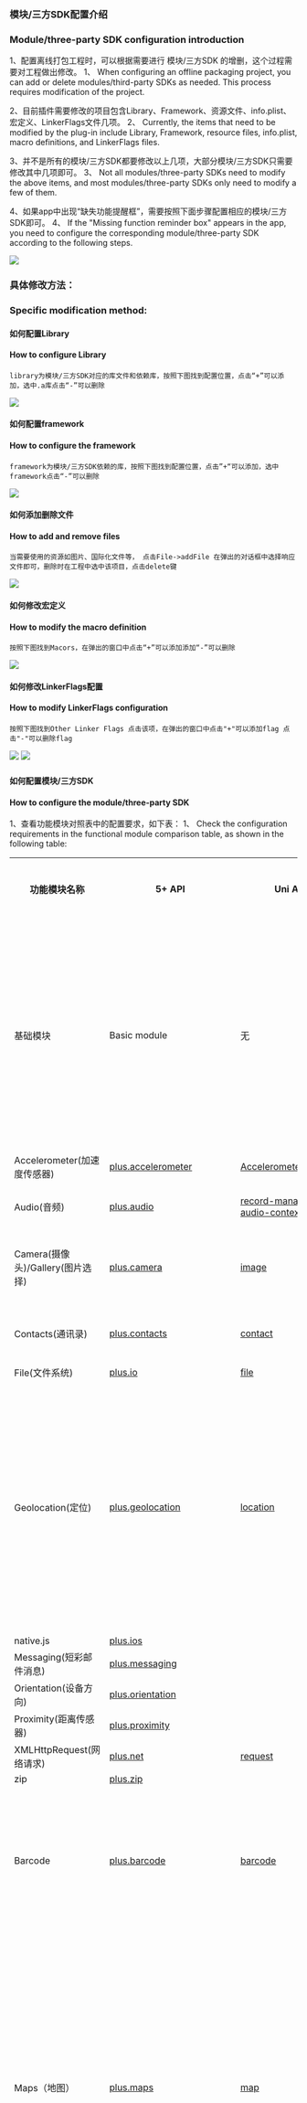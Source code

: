 ### 模块/三方SDK配置介绍
### Module/three-party SDK configuration introduction
1、配置离线打包工程时，可以根据需要进行 模块/三方SDK 的增删，这个过程需要对工程做出修改。
1、 When configuring an offline packaging project, you can add or delete modules/third-party SDKs as needed. This process requires modification of the project.

2、目前插件需要修改的项目包含Library、Framework、资源文件、info.plist、宏定义、LinkerFlags文件几项。
2、 Currently, the items that need to be modified by the plug-in include Library, Framework, resource files, info.plist, macro definitions, and LinkerFlags files.

3、并不是所有的模块/三方SDK都要修改以上几项，大部分模块/三方SDK只需要修改其中几项即可。
3、 Not all modules/three-party SDKs need to modify the above items, and most modules/three-party SDKs only need to modify a few of them.

4、如果app中出现“缺失功能提醒框”，需要按照下面步骤配置相应的模块/三方SDK即可。
4、 If the "Missing function reminder box" appears in the app, you need to configure the corresponding module/three-party SDK according to the following steps.

![](https://img.cdn.aliyun.dcloud.net.cn/nativedocs/5SDKiOS/common/50289.png)

<!--
### 每个模块/三方SDK需要修改哪些项目，每个项目需要配置的值是什么，可以查看SDK中的Feature-iOS.xls文件。
### Which items need to be modified for each module/three-party SDK, and what values need to be configured for each item, you can check the Feature-iOS.xls file in the SDK.
![](https://img.cdn.aliyun.dcloud.net.cn/nativedocs/5SDKiOS/common/50292.png)
### 功能模块与 API 对应关系
### Correspondence between functional modules and APIs
-->


### 具体修改方法：
### Specific modification method:

#### 如何配置Library
#### How to configure Library
    library为模块/三方SDK对应的库文件和依赖库，按照下图找到配置位置，点击“+”可以添加，选中.a库点击“-”可以删除
  ![](https://img.cdn.aliyun.dcloud.net.cn/nativedocs/5SDKiOS/common/1156s.png)
	
#### 如何配置framework
#### How to configure the framework
    framework为模块/三方SDK依赖的库，按照下图找到配置位置，点击”+“可以添加，选中framework点击“-”可以删除
 ![](https://img.cdn.aliyun.dcloud.net.cn/nativedocs/5SDKiOS/common/1156s.png)

#### 如何添加删除文件
#### How to add and remove files
    当需要使用的资源如图片、国际化文件等， 点击File->addFile 在弹出的对话框中选择响应文件即可，删除时在工程中选中该项目，点击delete键
![](https://img.cdn.aliyun.dcloud.net.cn/nativedocs/5SDKiOS/common/1155.png)

#### 如何修改宏定义
#### How to modify the macro definition
    按照下图找到Macors，在弹出的窗口中点击“+”可以添加添加“-”可以删除
![](https://img.cdn.aliyun.dcloud.net.cn/nativedocs/5SDKiOS/common/1156.png)

#### 如何修改LinkerFlags配置
#### How to modify LinkerFlags configuration
    按照下图找到Other Linker Flags 点击该项，在弹出的窗口中点击"+"可以添加flag 点击"-"可以删除flag
   ![](https://img.cdn.aliyun.dcloud.net.cn/nativedocs/5SDKiOS/common/1154.png)
   ![](https://img.cdn.aliyun.dcloud.net.cn/nativedocs/5SDKiOS/common/1218.png)

<h3 id="moduletable"></h3>

#### 如何配置模块/三方SDK
#### How to configure the module/three-party SDK

1、查看功能模块对照表中的配置要求，如下表：
1、 Check the configuration requirements in the functional module comparison table, as shown in the following table:

<table>
	<tr>
	    <th>功能模块名称</th>
	    <th>5+ API</th>
	    <th>Uni API</th>
	    <th>系统库</th>
	    <th>system library</th>
	    <th>SDK中的库</th>  
	    <th>Libraries in the SDK</th>
	    <th>资源文件</th>
	    <th>resource</th>
	    <th>Info.plist（添加权限描述或字段）</th>
	    <th>Info.plist (add permission description or field)</th>
	</tr >
	<tr >
	    <td>基础模块</td>
	    <td>Basic module</td>
	    <td>无</td>
	    <td>none</td>
	    <td>无</td>
	    <td> CoreText.framework<br/>
		JavaScriptCore.framework<br/>
		WebKit.framework<br/>
		CoreTelephony.framework<br/>
		MobileCoreServices.framework<br/>
		SystemConfiguration.framework<br/>
		MediaPlayer.framework<br/>
		AudioToolbox.framework<br/>
		QuartzCore.framework<br/>
		CFNetwork.framework<br/>
		Foundation.framework<br/>
		CoreFoundation.framework<br/>
		CoreGraphics.framework<br/>
		UIKit.framework<br/>
		libc++.tbd<br/>
			 AVFoundation.framework<br/>
			 AssetsLibrary.framework<br/>
			 AddressBook.framework<br/>
			 CoreLocation.framework<br/>
		UserNotifications.framework
 		</td>
	    <td> libcoreSupport.a<br/>
		liblibPDRCore.a<br/>
		liblibUI.a<br/>
		liblibNavigator.a<br/>
		liblibNativeUI.a<br/>
		liblibNativeObj.a<br/>
		liblibAdSupport.a(IDFA)<br/>
		liblibWeex.a<br/>
		KSCrash.framework
		</td>
	    <td>PandoraApi.bundle 
		</td>
	    <td> 
		无
		none
		</td>
	</tr>
	<tr >
	    <td>Accelerometer(加速度传感器)</td>
	    <td><a href="https://www.html5plus.org/doc/zh_cn/accelerometer.html"> plus.accelerometer </a></td>
	    <td><a href="https://uniapp.dcloud.io/api/system/accelerometer"> Accelerometer </a></td>
	    <td> Accelerate.framework </td>
	    <td> liblibAccelerometer.a </td>
	    <td> </td>
	    <td> </td>
	</tr>
	<tr>
	    <td>Audio(音频)</td>
	    <td><a href="https://www.html5plus.org/doc/zh_cn/audio.html"> plus.audio </a></td>
	    <td>
		<a href="https://uniapp.dcloud.io/api/media/record-manager"> record-manager </a><br/>
		<a href="https://uniapp.dcloud.io/api/media/audio-context"> audio-context </a>
		</td>
	    <td> AVFoundation.framework </td>
	    <td> 
		liblibMedia.a<br/>
		libopencore-amrnb.a<br/>
		libmp3lame.a<br/>
		DCUniRecord.framework
		</td>
	    <td> </td>
	    <td>
		NSMicrophoneUsageDescription
		</td>
	</tr>
	<tr>
	    <td>Camera(摄像头)/Gallery(图片选择)</td>
	    <td><a href="https://www.html5plus.org/doc/zh_cn/camera.html"> plus.camera </a></td>
	    <td><a href="https://uniapp.dcloud.io/api/media/image"> image </a></td>
	    <td> 
		AssetsLibrary.framework <br/>
		Accelerate.framework <br/>
		Photos.framework <br/>
		CoreMedia.framework<br/>
		MetalKit.framework<br/>
		GLKit.framework 
		</td>
	    <td> liblibCamera.a </td>
	    <td>
		DCTZImagePickerController.bundle<br/>
		DCMediaEditingController.bundle
		</td>
	    <td>
		NSCameraUsageDescription<br/>
		NSPhotoLibraryUsageDescription<br/>
		NSPhotoLibraryAddUsageDescription
		</td>
	</tr>
	<tr>
	    <td>Contacts(通讯录)</td>
	    <td><a href="https://www.html5plus.org/doc/zh_cn/contacts.html"> plus.contacts </a></td>
	    <td><a href="https://uniapp.dcloud.io/api/system/contact"> contact </a></td>
	    <td> 
	    AddressBookUI.framework<br/>
	    AddressBook.framework<br/>
	    AVFoundation.framework<br/>
	    CoreVideo.framework<br/>
	    CoreMedia.framework 
	    </td>
	    <td> liblibContacts.a </td>
	    <td>
	    </td>
	    <td>
	    NSContactsUsageDescription
	    </td>
	</tr>
	<tr>
	    <td>File(文件系统)</td>
	    <td><a href="https://www.html5plus.org/doc/zh_cn/io.html"> plus.io </a></td>
	    <td><a href="https://uniapp.dcloud.io/api/file/file"> file </a></td>
	    <td>
	    </td>
	    <td> 
		liblibIO.a<br/>
		</td>
	    <td> 
	    </td>
	    <td>
		</td>
	</tr>
	<tr>
		<td rowspan="3">Geolocation(定位)</td>
		<td rowspan="3"><a href="https://www.html5plus.org/doc/zh_cn/geolocation.html"> plus.geolocation </a></td>
		<td rowspan="3"><a href="https://uniapp.dcloud.io/api/location/location"> location </a></td>
		<td>
		高德定位：<br/>
		libc++.tbd<br/>
		libz.tbd<br/>
		ExternalAccessory.framework<br/>
		GLKit.framework<br/>
		security.framework<br/>
		CoreTelephony.framework<br/>
		SystemConfiguration.framework
		</td>
		<td>
		libAMapLocationPlugin.a<br/>
		liblibGeolocation.a<br/>
		AMapFoundationKit.framework<br/>
		AMapLocationKit.framework 
		</td>
		<td> 
		</td>
		<td>
		NSLocationUsageDescription<br/>
		NSLocationWhenInUseUsageDescription<br/>
		NSLocationAlwaysUsageDescription<br/>      
		NSLocationAlwaysAndWhenInUseUsageDescription<br/>
		</td>
	</tr>
	<tr>
		<td>
		系统定位：<br/>
		CoreLocation.framework
		</td>
		<td>
		liblibGeolocation.a
		</td>
		<td>  
		</td>
		<td>
		NSLocationUsageDescription<br/>
		NSLocationWhenInUseUsageDescription<br/>
		NSLocationAlwaysUsageDescription<br/>      
		NSLocationAlwaysAndWhenInUseUsageDescription
		</td>
	</tr>
	<tr>
	    <td>
	    百度定位：<br/>
	    SystemConfiguration.framework<br/>
	    Security.framework<br/>
	    CoreLocation.framework<br/>
	    libc++.tbd<br/>
	    libsqlite3.0.tbd<br/>
	    CoreTelephony.framework
	    </td>
	    <td>
	    liblibGeolocation.a<br/>
                libBaiduLocationPlugin.a<br/>
                libBaiduKeyVerify.a<br/>
                libssl.a<br/>
                libcrypto.a<br/>
		BaiduMapAPI_Utils.framework<br/>
		BaiduMapAPI_Base.framework<br/>
		BaiduMapAPI_Search.framework<br/>
		BMKLocationKit.framework
	    </td>
	    <td>  
	    </td>
	    <td>
	    NSLocationUsageDescription<br/>
	    NSLocationWhenInUseUsageDescription<br/>
	    NSLocationAlwaysUsageDescription<br/>      
	    NSLocationAlwaysAndWhenInUseUsageDescription
	    </td>
	</tr>
	<tr>
	    <td>native.js</td>
	    <td><a href="https://www.html5plus.org/doc/zh_cn/ios.html"> plus.ios </a></td>
	    <td></td>
	    <td>
	    </td>
	    <td> 
		liblibPGInvocation.a
		<br/>
		</td>
	    <td> 
	    </td>
	    <td>
		</td>
	</tr>
	<tr>
	    <td>Messaging(短彩邮件消息)</td>
	    <td><a href="https://www.html5plus.org/doc/zh_cn/messaging.html"> plus.messaging </a></td>
	    <td></td>
	    <td> 
	    MessageUI.framework
	    </td>
	    <td> liblibMessage.a </td>
	    <td>
	    </td>
	    <td>
	    </td>
	</tr>
	<tr>
	    <td>Orientation(设备方向)</td>
	    <td><a href="https://www.html5plus.org/doc/zh_cn/orientation.html"> plus.orientation </a></td>
	    <td></td>
	    <td> 
	    CoreLocation.framework
	    </td>
	    <td> liblibOrientation.a </td>
	    <td>
	    </td>
	    <td>
	    </td>
	</tr>
	<tr>
	    <td>Proximity(距离传感器)</td>
	    <td><a href="https://www.html5plus.org/doc/zh_cn/proximity.html"> plus.proximity </a></td>
	    <td></td>
	    <td> 
	    </td>
	    <td> liblibPGProximity.a </td>
	    <td>
	    </td>
	    <td>
	    </td>
	</tr>
	<tr>
	    <td>XMLHttpRequest(网络请求)</td>
	    <td><a href="https://www.html5plus.org/doc/zh_cn/xhr.html"> plus.net </a></td>
	    <td><a href="https://uniapp.dcloud.io/api/request/request?id=request"> request </a></td>
	    <td> 
	    </td>
	    <td> liblibXHR.a </td>
	    <td>
	    </td>
	    <td>
	    </td>
	</tr>
	<tr>
	    <td>zip</td>
	    <td><a href="https://www.html5plus.org/doc/zh_cn/zip.html"> plus.zip </a></td>
	    <td></td>
	    <td>
	    </td>
	    <td> 
		liblibZip.a
		<br/>
		</td>
	    <td> 
	    </td>
	    <td>
		</td>
	</tr>
	<tr>
	    <td rowspan="2">Barcode</td>
	    <td rowspan="2"><a href="https://www.html5plus.org/doc/zh_cn/barcode.html"> plus.barcode </a></td>
	    <td rowspan="2"><a href="https://uniapp.dcloud.io/api/system/barcode"> barcode </a></td>
	    <td> 
		5+ App项目：<br/>
		AVFoundation.framework<br/>
		ImageIO.framework<br/>
		CoreVideo.framework<br/>
		CoreMedia.framework<br/>
		libiconv.2.tbd<br/>
	    </td>
	    <td> 
		liblibBarcode.a <br/>
		libDCUniZXing.a<br/>
		libuchardet.a<br/>
		</td>
	    <td>
	    </td>
	    <td>
		NSCameraUsageDescription
	    </td>
	</tr>
	<tr>
	    <td>
	    uni-app项目：<br/>
	    AVFoundation.framework<br/>
	    ImageIO.framework<br/>
	    CoreVideo.framework<br/>
	    CoreMedia.framework<br/>
	    libiconv.2.tbd<br/>
	    </td>
	    <td> 
	    libDCUniBarcode.a <br/>
		liblibBarcode.a <br/>
		libDCUniZXing.a<br/>
	    libuchardet.a<br/>
	    </td>
	    <td>
	    </td>
	    <td>
	    NSCameraUsageDescription
	    </td>
	</tr>
	<tr>
		<td rowspan="3">Maps（地图）</td>
		<td rowspan="3"><a href="https://www.html5plus.org/doc/zh_cn/maps.html"> plus.maps </a></td>
		<td rowspan="3"><a href="https://uniapp.dcloud.io/api/location/map"> map </a></td>
		<td>
		（vue）高德地图：<br/>
		MapKit.framework<br/>
		CoreLocation.framework<br/>
		libc++.tbd<br/>
		GLKit.framework
		</td>
		<td>
		liblibMap.a<br/>
		libAMapImp.a<br/>
		AMapSearchKit.framework<br/>
		MAMapKit.framework<br/>
		AMapFoundationKit.framework
		</td>
		<td> 
		AMap.bundle
		</td>
		<td>
		<b>amap:</b><br/>
		appkey
		</td>
	</tr>
	<tr>
		<td>
		（vue）百度地图：<br/>
		libc++.tbd<br/>
		libsqlite3.0.tbd<br/>
		libz.tbd<br/>
		QuartzCore.framework<br/>
		Accelerate.framework<br/>
		CoreGraphics.framework<br/>
		CoreTelephony.framework<br/>
		SystemConfiguration.framework<br/>
		Security.framework<br/>
		MapKit.framework<br/>
		OpenGLES.framework<br/>
		CoreLocation.framework
		</td>
		<td>
		liblibMap.a<br/>
		libbmapimp.a<br/>
		libBaiduKeyVerify.a<br/>
		libssl.a<br/>
		libcrypto.a<br/>
		BaiduMapAPI_Utils.framework<br/>
		BaiduMapAPI_Base.framework<br/>
		BaiduMapAPI_Search.framework<br/>
		BaiduMapAPI_Map.framework<br/>
		BMKLocationKit.framework
		</td>
		<td> 
		mapapi.bundle
		</td>
		<td>
		<b>baidu:</b><br/>
		appkey
		</td>
	</tr>
	<tr>
	    <td>
	    （nvue）高德地图：<br/>
	    (nvue) Gaode map:<br/>
		（nvue不支持百度地图）
	    MapKit.framework<br/>
	    CoreLocation.framework<br/>
	    libc++.tbd<br/>
		GLKit.framework
	    </td>
	    <td>
		libDCUniMap.a
		libDCUniAmap.a
		Masonry.framework
	    AMapSearchKit.framework
	    MAMapKit.framework
	    AMapFoundationKit.framework
	    </td>
	    <td>
		AMap.bundle
		userPosition@2x.png
	    </td>
	    <td>
	    <b>amap:</b><br/>
	    appkey
	    </td>
	</tr>
	<tr>
		<td rowspan="5">Payment</td>
		<td rowspan="5"><a href="https://www.html5plus.org/doc/zh_cn/payment.html"> plus.payment </a></td>
		<td rowspan="5"><a href="https://uniapp.dcloud.io/api/plugins/payment"> payment </a></td>
		<td>
		微信支付：<br/>
		libsqlite3.0.tbd
		libz.tbd
		CoreTelephony.framework
		SystemConfiguration.framework
		</td>
		<td>
		liblibPayment.a
		libwxpay.a
		libWeChatSDK_pay.a
		</td>
		<td> 
		</td>
		<td>
		<b>[URL Types]</b><br/>
		Identifier=weixin<br/>
		URL Schemes=appid
		</td>
	</tr>
	<tr>
		<td>
		应用内支付 IAP：<br/>
		StoreKit.framework
		</td>
		<td>
		liblibPayment.a 
		libIAPPay.a
		</td>
		<td> 
		</td>
		<td>
		</td>
	</tr>
	<tr>
	    <td>
	    支付宝：<br/>
	    CFNetwork.framework
	    SystemConfiguration.framework
	    CoreMotion.framework
	    Security.framework   
		libc++.tbd
	    </td>
	    <td>
		liblibPayment.a
		libalixpayment.a
		AlipaySDK.framework
	    </td>
	    <td>
		AlipaySDK.bundle
	    </td>
	    <td>
		<b>[URL Types]</b><br/>
		Identifier=alixpay<br/>
		URL Schemes=scheme
	    </td>
	</tr>
        <tr>
	    <td>
	    paypal：<br/>
            无
            none
	    </td>
	    <td>
	    liblibPayment.a
	    libpaypalpay.a
	    PayPalCheckout.xcframework
	    </td>
	    <td>
	    </td>
	    <td>
	    </td>
	</tr>
        <tr>
	    <td>
	    stripe：<br/>
            无
            none
	    </td>
	    <td>
	    liblibPayment.a
	    libstripepay.a
            Stripe.xcframework
            StripeCore.xcframework
            StripeUICore.xcframework
            Stripe3DS2.xcframework
	    </td>
	    <td>
	    </td>
	    <td>
	    </td>
	</tr>
	<tr>
		<td rowspan="3">Share(分享)</td>
		<td rowspan="3"><a href="https://www.html5plus.org/doc/zh_cn/share.html"> plus.share </a></td>
		<td rowspan="3"><a href="https://uniapp.dcloud.io/api/plugins/share"> share </a></td>
		<td>
		新浪微博：<br/>
		ImageIO.framework
		libsqlite3.0.tbd
		</td>
		<td>
		liblibShare.a
		libSinaShare.a
		libWeiboSDK.a
		</td>
		<td>
		WeiboSDK.bundle
		</td>
		<td>
		<b>sinaweibo：</b><br/>
		appkey<br/>
		appSecret<br/>
		redirectURI<br/>
		<b>[URL Types]</b><br/>
		Identifier=com.weibo<br/>
		URL Schemes=wb+appkey
		</td>
	</tr>
	<tr>
	    <td>
	    QQ：<br/>
		无
		none
	    </td>
	    <td>
		liblibShare.a<br/>
		libQQShare.a<br/>
		TencentOpenAPI.framework
	    </td>
	    <td>
	    </td>
	    <td>
		<b>[URL Types]</b><br/>
		Identifier=tencentopenapi<br/>
		URL Schemes= tencent+appid
	    </td>
	</tr>
	<tr>
	    <td>
	    微信：<br/>
	    libsqlite3.0.tbd
	    libz.tbd
	    CoreTelephony.framework
	    SystemConfiguration.framework
	    </td>
	    <td>
	    liblibShare.a
	    libweixinShare.a
	    libWeChatSDK.a
	    </td>
	    <td>  
	    </td>
	    <td>
	    <b>[URL Types]</b><br/>
	    Identifier=weixin<br/>
	    URL Schemes=appid
	    </td>
	</tr>
	<tr>
		<td rowspan="2">Speech(语音识别)</td>
		<td rowspan="2"><a href="https://www.html5plus.org/doc/zh_cn/speech.html"> plus.speech </a></td>
		<td rowspan="2"><a href="https://uniapp.dcloud.io/api/plugins/voice"> voice </a></td>
		<td>
		百度语音识别：<br/>
		libc++.tbd<br/>
		libz.tbd<br/>
		libsqlite3.tbd<br/>
		AudioToolbox.framework<br/>
		AVFoundation.framework<br/>
		CFNetwork.framework<br/>
		CoreLocation.framework<br/>
		CoreTelephony.framework<br/>
		SystemConfiguration.framework<br/>
		GLKit.framework
		</td>
		<td>
		liblibSpeech.a<br/>
		libBaiduSpeechSDK.a<br/>
		libbaiduSpeech.a   
		</td>
		<td>
		BDSClientEASRResources文件夹里的资源文件
		Resource files in the BDSClientEASRResources folder
		</td>
		<td>
		<b>baiduspeech:</b><br/>
		apikey<br/>
		secretkey<br/>
		appid
		</td>
	</tr>
	<tr>
	    <td>
	    讯飞语音识别：<br/>
		AVFoundation.framework<br/>
		AddressBook.framework<br/>
		Contacts.framework
	    </td>
	    <td>
		liblibSpeech.a<br/>
		libiflySpeech.a<br/>
		iflyMSC.framework
	    </td>
	    <td>
	    </td>
	    <td>
		<b>iFly：</b><br/>
		appid
	    </td>
	</tr>
	<tr>
	    <td>Statistic(友盟统计)</td>
	    <td><a href="https://www.html5plus.org/doc/zh_cn/statistic.html"> plus.statistic </a></td>
	    <td></td>
	    <td>
		CoreTelephony.framework<br/>
		SystemConfiguration.framework<br/>
		libz.tbd<br/>
		libsqlite3.tbd
	    </td>
	    <td> 
		liblibStatistic.a<br/>
		UMDevice.framework
		UMCommon.framework
		UMAPM.framework
		</td>
	    <td>
	    </td>
	    <td>
		<b>umeng：</b><br/>
		appkey
	    </td>
	</tr>
	<tr>
		<td rowspan="5">Oauth（授权登陆）</td>
		<td rowspan="5"><a href="https://www.html5plus.org/doc/zh_cn/oauth.html"> plus.oauth </a></td>
		<td rowspan="5"><a href="https://uniapp.dcloud.io/api/plugins/login"> login </a></td>
		<td>
		新浪微博：<br/>
		ImageIO.framework
		libsqlite3.0.tbd
		</td>
		<td>
		liblibOauth.a<br/>
		libSinaWBOauth.a<br/>
		liblWeiboSDK.a
		</td>
		<td>
		WeiboSDK.bundle
		</td>
		<td>
		<b>sinaweibo：</b><br/>
		appkey<br/>
		redirectURI<br/>
		<b>[URL Types]</b><br/>
		Identifier=com.weibo<br/>
		URL Schemes=wb+appkey
		</td>
	</tr>
	<tr>
	    <td>
	    QQ：<br/>
		无
		none
	    </td>
	    <td>
		liblibOauth.a<br/>
		libQQOauth.a<br/>
		TencentOpenAPI.framework
	    </td>
	    <td>
		TencentOpenApi_IOS_Bundle.bundle
	    </td>
	    <td>
		<b>[URL Types]</b><br/>
		Identifier=tencentopenapi<br/>
		URL Schemes= tencent+appid
	    </td>
	</tr>
	<tr>
	    <td>
	    微信：<br/>
	    libsqlite3.0.tbd
	    libz.tbd
	    CoreTelephony.framework
	    SystemConfiguration.framework
	    </td>
	    <td>
	    liblibOauth.a<br/>
	    libWXOauth.a<br/>
	    libWeChatSDK.a
	    </td>
	    <td>  
	    </td>
	    <td>
		<b>weixinoauth:</b><br/>
		appid<br/>
		appSecret<br/>
	    <b>[URL Types]</b><br/>
	    Identifier=weixin<br/>
	    URL Schemes=appid
	    </td>
	</tr>
	<tr>
	    <td>
	    Google：<br/>
		AuthenticationServices.framework
		CoreText.framework
		CoreGraphics.framework
		LocalAuthentication.framework
		SafariServices.framework
		Security.framework
	    </td>
	    <td>
		liblibOauth.a<br/>
		libGoogleOauth.a<br/>
		GoogleSignIn.framework
		GoogleSignInDependencies.framework
	    </td>
	    <td>
		GoogleSignIn.bundle
	    </td>
	    <td>
	   <b>google:</b><br/>
		clientid<br/>
		<b>[URL Types]</b><br/>
		Identifier=google_url<br/>
		URL Schemes= 反向clientid
		URL Schemes= reverse clientid
	    </td>
	</tr>
	<tr>
	    <td>
	    Facebook：<br/>
	    libc++.tbd
	    Accelerate.framework
	    Accounts.framework
	    AdSupport.framework
	    AudioToolbox.framework
	    CoreGraphics.framework
	    QuartzCore.framework
	    Security.framework
	    Social.framework
	    StoreKit.framework
	    </td>
	    <td>
	    liblibOauth.a<br/>
	    libFBOauth.a<br/>
	    FBSDKCoreKit.framework
	    FBAEMKit.framework
	    FBSDKCoreKit_Basics.framework
	    FBSDKLoginKit.framework
	    </td>
	    <td>  
	    </td>
	    <td>
		<b>FacebookAppID:</b><br/>
		appid<br/>
	    <b>[URL Types]</b><br/>
	    Identifier=facebook<br/>
	    URL Schemes=fb+appid
	    </td>
	</tr>
	<tr>
		<td rowspan="2">Video（视频播放）</td>
		<td rowspan="2"><a href="https://www.html5plus.org/doc/zh_cn/video.html#plus.video.VideoPlayer"> plus.video </a></td>
		<td rowspan="2"><a href="https://uniapp.dcloud.io/component/video"> video </a></td>
		<td>
		vue 页面：<br/>
		libc++.tbd<br/>
		libbz2.tbd<br/>
		libz.tbd<br/>
		AudioToolbox.framework<br/>
		AVFoundation.framework<br/>
		CoreGraphics.framework<br/>
		CoreMedia.framework<br/>
		CoreVideo.framework<br/>
		VideoToolbox.framework<br/>
		MediaPlayer.framework<br/>
		MobileCoreServices.framework<br/>
		OpenGLES.framework<br/>
		QuartzCore.framework<br/>
		UIKit.framework<br/>
		VideoToolbox.framework<br/>
		</td>
		<td>
		liblibVideo.a<br/>
		DCUniVideoPublic.framework<br/>
		IJKMediaFrameworkWithSSL.framework<br/>
		Masonry.framework
		</td>
		<td>
		DCSVProgressHUD.bundle<br/>
		DCPGVideo.bundle
		</td>
		<td>
		</td>
	</tr>
	<tr>
	    <td>
	    nvue 页面：<br/>
		libc++.tbd<br/>
		libbz2.tbd<br/>
		libz.tbd<br/>
		AudioToolbox.framework<br/>
		AVFoundation.framework<br/>
		CoreGraphics.framework<br/>
		CoreMedia.framework<br/>
		CoreVideo.framework<br/>
		VideoToolbox.framework<br/>
		MediaPlayer.framework<br/>
		MobileCoreServices.framework<br/>
		OpenGLES.framework<br/>
		QuartzCore.framework<br/>
		UIKit.framework<br/>
		VideoToolbox.framework<br/>
	    </td>
	    <td>
		libDCUniVideo.a<br/>
		DCUniVideoPublic.framework<br/>
		IJKMediaFrameworkWithSSL.framework<br/>
		Masonry.framework
	    </td>
	    <td>
		DCSVProgressHUD.bundle<br/>
		DCPGVideo.bundle
	    </td>
	    <td>
	    </td>
	</tr>
	<tr>
	    <td>fingerprint(指纹识别)</td>
	    <td><a href="https://www.html5plus.org/doc/zh_cn/fingerprint.html"> plus.fingerprint </a></td>
	    <td><a href="https://uniapp.dcloud.io/api/other/authentication"> authentication </a></td>
	    <td>
		LocalAuthentication.framework
	    </td>
	    <td> 
		liblibFingerprint.a
		</td>
	    <td>
	    </td>
	    <td>
	    </td>
	</tr>
	<tr>
	    <td>faceId（人脸识别）</td>
	    <td></td>
	    <td><a href="https://uniapp.dcloud.io/api/other/authentication"> authentication </a></td>
	    <td>
		LocalAuthentication.framework
	    </td>
	    <td> 
		libDCUniFaceId.a
		</td>
	    <td>
	    </td>
	    <td>
		NSFaceIDUsageDescription
	    </td>
	</tr>
	<tr>
	    <td>BlueTooth(蓝牙)</td>
	    <td><a href="https://www.html5plus.org/doc/zh_cn/bluetooth.html"> plus.bluetooth </a></td>
	    <td><a href="https://uniapp.dcloud.io/api/system/bluetooth"> bluetooth </a></td>
	    <td>
		CoreBluetooth.framework
	    </td>
	    <td> 
		liblibBlueTooth.a
		</td>
	    <td>
	    </td>
	    <td>
		NSBluetoothPeripheralUsageDescription<br/>
		NSBluetoothAlwaysUsageDescription
	    </td>
	</tr>
	<tr>
	    <td>sqlite（数据库）</td>
	    <td><a href="https://www.html5plus.org/doc/zh_cn/sqlite.html"> plus.sqlite </a></td>
	    <td></td>
	    <td>
		libsqlite3.0.tbd
	    </td>
	    <td> 
		liblibSqlite.a
		</td>
	    <td>
	    </td>
	    <td>
	    </td>
	</tr>
	<tr>
	    <td>livepusher(直播推流)</td>
	    <td><a href="https://www.html5plus.org/doc/zh_cn/video.html#plus.video.createLivePusher"> plus.video.createLivePusher </a></td>
	    <td><a href="https://uniapp.dcloud.io/api/media/live-player-context?id=createliveplayercontext"> createliveplayercontext </a></td>
	    <td>
		AVFoundation.framework<br/>
		QuartzCore.framework<br/>
		OpenGLES.framework<br/>
		AudioToolbox.framework<br/>
		VideoToolbox.framework<br/>
		Accelerate.framework<br/>
		CoreMedia.framework<br/>
		CoreTelephony.framework<br/>
		SystemConfiguration.framework<br/>
		CoreMotion.framework
	    </td>
	    <td>
		liblibLivePush.a<br/>
		libDCUniGPUImage.a<br/>
		libDCUniLivePush.a<br/>
		UPLiveSDKDll.framework(动态库)
		UPLiveSDKDll.framework (dynamic library)
		</td>
	    <td>
	    </td>
	    <td>
	    </td>
	</tr>
	<tr>
	    <td>iBeacon</td>
	    <td><a href="plus.ibeacon](https://www.html5plus.org/doc/zh_cn/ibeacon.html"> plus.ibeacon </a></td>
	    <td><a href="https://uniapp.dcloud.io/api/system/ibeacon"> ibeacon </a></td>
	    <td>
		CoreBluetooth.framework<br/>
		CoreLocation.framework
	    </td>
	    <td>
		liblibBeacon.a
		</td>
	    <td>
	    </td>
	    <td>
		CoreBluetooth.framework<br/>
		CoreLocation.framework
	    </td>
	</tr>
</table>

工程中引入liblibLog.a库和在control.xml里配置debug="true" 可以在集成的Xcode里输入console.log()日志。
Introduce the liblibLog.a library into the project and configure debug="true" in control.xml to enter the console.log() log in the integrated Xcode.


2、在离线SDK包里，SDK/Resources/Libs目录下找到需要的库文件，然后把找到的liblibBlueTooth.a库拷贝到工程的libs目录下，再根据配置要求把相关的库引入到工程中，如下图：
2、 In the offline SDK package, find the required library files in the SDK/Resources/Libs directory, then copy the found liblibBlueTooth.a library to the libs directory of the project, and then import the relevant libraries into the project according to the configuration requirements. As shown below:

![](https://img.cdn.aliyun.dcloud.net.cn/nativedocs/5SDKiOS/ModuleReference/nzkx2.png)
![](https://img.cdn.aliyun.dcloud.net.cn/nativedocs/5SDKiOS/ModuleReference/nzkx3.png)

3、有些功能（如推送、分享、语音识别、统计），则需要按照上文提到的“功能模块对照表”中的内容，去查找对应模块的“Info”值，并在工程属性界面“Info”下“Custom iOS Target Properties”中配置对应的项：
3、 For some functions (such as push, share, voice recognition, and statistics), you need to find the "Info" value of the corresponding module according to the content in the "Function Module Comparison Table" mentioned above, and click " Configure the corresponding items in "Custom iOS Target Properties" under "Info":

![](https://img.cdn.aliyun.dcloud.net.cn/nativedocs/5SDKiOS/ModuleReference/nzkx11.png)

如百度地图三方SDK，需要配置在百度云平台申请应用的appkey，找到“baidu”项下的“appkey”，双击后输入正确的appkey值：
For example, the third-party SDK of Baidu Maps needs to configure the appkey applied for on the Baidu cloud platform, find the "appkey" under the "baidu" item, double-click and enter the correct appkey value:

![](https://img.cdn.aliyun.dcloud.net.cn/nativedocs/5SDKiOS/ModuleReference/nzkx12.png)

4、有些功能（如新浪微博分享和微信分享）还需要配置应用的URL Schemes，在“URL Types”项下分别输入在各开放平台申请的值：
4、 Some functions (such as Sina Weibo sharing and WeChat sharing) also need to configure the URL Schemes of the application, and enter the values applied for each open platform under the "URL Types" item:

![](https://img.cdn.aliyun.dcloud.net.cn/nativedocs/5SDKiOS/ModuleReference/nzkx13.png)

5、iOS10之后 有些功能（如地图）需要在info.plist文件中添加隐私权限配置。
5、 After iOS10, some functions (such as maps) need to add privacy permission configuration in the info.plist file.

[info.plist文件中如何添加隐私权限配置](http://ask.dcloud.net.cn/article/931)
[How to add privacy permission configuration in info.plist file](http://ask.dcloud.net.cn/article/931)



### 其他模块/三方SDK配置
### Other modules/three-party SDK configuration

* [定位配置](/AppDocs/usemodule/iOSModuleConfig/geolocation.md)
* [Geolocation Configuration](/AppDocs/usemodule/iOSModuleConfig/geolocation.md)
* [推送配置](/AppDocs/usemodule/iOSModuleConfig/push.md)
* [Push Configuration](/AppDocs/usemodule/iOSModuleConfig/push.md)
* [分享配置](/AppDocs/usemodule/iOSModuleConfig/share.md)
* [Share Configuration](/AppDocs/usemodule/iOSModuleConfig/share.md)
* [登陆鉴权配置](/AppDocs/usemodule/iOSModuleConfig/oauth.md)
* [Login authentication configuration](/AppDocs/usemodule/iOSModuleConfig/oauth.md)
* [地图配置](/AppDocs/usemodule/iOSModuleConfig/map.md)
* [Map Configuration](/AppDocs/usemodule/iOSModuleConfig/map.md)
* [支付配置](/AppDocs/usemodule/iOSModuleConfig/pay.md)
* [Payment Configuration](/AppDocs/usemodule/iOSModuleConfig/pay.md)
* [语音识别配置](/AppDocs/usemodule/iOSModuleConfig/speech.md)
* [Speech Recognition Configuration](/AppDocs/usemodule/iOSModuleConfig/speech.md)
* [直播推流配置](/AppDocs/usemodule/iOSModuleConfig/livepusher.md)
* [Live pusher configuration](/AppDocs/usemodule/iOSModuleConfig/livepusher.md)
* [统计配置](/AppDocs/usemodule/iOSModuleConfig/statistic.md)
* [Statistics Configuration](/AppDocs/usemodule/iOSModuleConfig/statistic.md)
* [uni-AD广告联盟配置](/AppDocs/usemodule/iOSModuleConfig/uniad.md)
* [uni-AD advertising network configuration](/AppDocs/usemodule/iOSModuleConfig/uniad.md)
* [iOS UIWebview配置](/AppDocs/usemodule/iOSModuleConfig/uiwebview.md)
* [iOS UIWebview Configuration](/AppDocs/usemodule/iOSModuleConfig/uiwebview.md)
